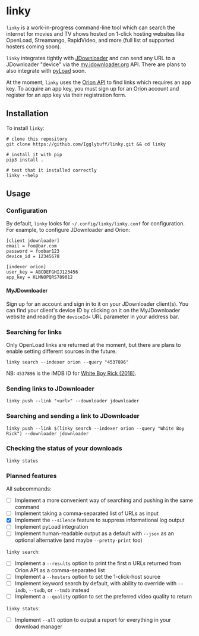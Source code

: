 # linky

`linky` is a work-in-progress command-line tool which can search the internet for movies and TV shows hosted on 1-click hosting websites like OpenLoad, Streamango, RapidVideo, and more (full list of supported hosters coming soon).

`linky` integrates tightly with [JDownloader](http://jdownloader.org/) and can send any URL to a JDownloader "device" via the [my.jdownloader.org](https://my.jdownloader.org/) API. There are plans to also integrate with [pyLoad](https://pyload.net/) soon.

At the moment, `linky` uses the [Orion API](https://orionoid.com/) to find links which requires an app key. To acquire an app key, you must sign up for an Orion account and register for an app key via their registration form.

## Installation
To install `linky`:

```
# clone this repository
git clone https://github.com/Igglybuff/linky.git && cd linky

# install it with pip
pip3 install .

# test that it installed correctly
linky --help
``` 

## Usage
### Configuration
By default, `linky` looks for `~/.config/linky/linky.conf` for configuration. For example, to configure JDownloader and Orion:

```
[client jdownloader]
email = foo@bar.com
password = foobar123
device_id = 12345678

[indexer orion]
user_key = ABCDEFGHIJ123456
app_key = KLMNOPQRS789012
```

#### MyJDownloader
Sign up for an account and sign in to it on your JDownloader client(s). You can find your client's device ID by clicking on it on the MyJDownloader website and reading the `deviceId=` URL parameter in your address bar.

### Searching for links
Only OpenLoad links are returned at the moment, but there are plans to enable setting different sources in the future.

`linky search --indexer orion --query "4537896"`

NB: `4537896` is the IMDB ID for [White Boy Rick (2018)](https://www.imdb.com/title/tt4537896/?ref_=fn_al_tt_1).

### Sending links to JDownloader

`linky push --link "<url>" --downloader jdownloader`

### Searching and sending a link to JDownloader

`linky push --link $(linky search --indexer orion --query "White Boy Rick") --downloader jdownloader`

### Checking the status of your downloads

`linky status`

### Planned features
All subcommands:
- [ ] Implement a more convenient way of searching and pushing in the same command
- [ ] Implement taking a comma-separated list of URLs as input
- [x] Implement the `--silence` feature to suppress informational log output
- [ ] Implement pyLoad integration
- [ ] Implement human-readable output as a default with `--json` as an optional alternative (and maybe `--pretty-print` too)

`linky search`:
- [ ] Implement a `--results` option to print the first n URLs returned from Orion API as a comma-separated list
- [ ] Implement a `--hosters` option to set the 1-click-host source
- [ ] Implement keyword search by default, with ability to override with `--imdb`, `--tvdb`, or `--tmdb` instead
- [ ] Implement a `--quality` option to set the preferred video quality to return

`linky status`:
- [ ] Implement `--all` option to output a report for everything in your download manager